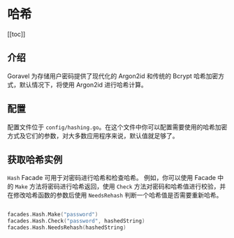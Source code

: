 # 哈希

[[toc]]

## 介绍

Goravel 为存储用户密码提供了现代化的 Argon2id 和传统的 Bcrypt 哈希加密方式，默认情况下，将使用 Argon2id 进行哈希计算。

## 配置

配置文件位于 `config/hashing.go`。在这个文件中你可以配置需要使用的哈希加密方式及它们的参数，对大多数应用程序来说，默认值就足够了。

## 获取哈希实例

`Hash` Facade 可用于对密码进行哈希和检查哈希。
例如，你可以使用 Facade 中的 `Make` 方法将密码进行哈希返回，使用 `Check` 方法对密码和哈希值进行校验，并在修改哈希函数的参数后使用 `NeedsRehash` 判断一个哈希值是否需要重新哈希。

```go

facades.Hash.Make("password")
facades.Hash.Check("password", hashedString)
facades.Hash.NeedsRehash(hashedString)
```
